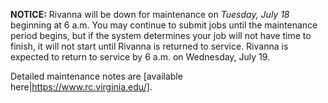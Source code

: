 **NOTICE:** Rivanna will be down for maintenance on *Tuesday, July 18* beginning at 6 a.m. You may continue to submit jobs until the maintenance period begins, but if the system determines your job will not have time to finish, it will not start until Rivanna is returned to service. Rivanna is expected to return to service by 6 a.m. on Wednesday, July 19. 

Detailed maintenance notes are [available here|https://www.rc.virginia.edu/].

